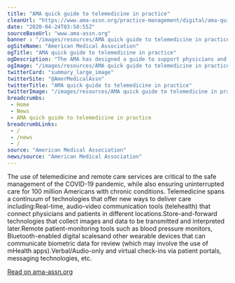 ```yaml
--- 
title: "AMA quick guide to telemedicine in practice"
cleanUrl: "https://www.ama-assn.org/practice-management/digital/ama-quick-guide-telemedicine-practice"
date: "2020-04-24T03:50:55Z"
sourceBaseUrl: "www.ama-assn.org"
banner : "/images/resources/AMA quick guide to telemedicine in practice.jpg"
ogSiteName: "American Medical Association"
ogTitle: "AMA quick guide to telemedicine in practice"
ogDescription: "The AMA has designed a guide to support physicians and practices in the implementation of telemedicine amid the COVID-19 pandemic."
ogImage: "/images/resources/AMA quick guide to telemedicine in practice.jpg"
twitterCard: "summary_large_image"
twitterSite: "@AmerMedicalAssn"
twitterTitle: "AMA quick guide to telemedicine in practice"
twitterImage: "/images/resources/AMA quick guide to telemedicine in practice.jpg"
breadcrumbs:
 - Home
 - News
 - AMA quick guide to telemedicine in practice
breadcrumbLinks:
 - / 
 - /news
 - / 
source: "American Medical Association"
news/source: "American Medical Association"
---
```

The use of telemedicine and remote care services are critical to the safe management of the COVID-19 pandemic, while also ensuring uninterrupted care for 100 million Americans with chronic conditions. Telemedicine spans a continuum of technologies that offer new ways to deliver care including:Real-time, audio-video communication tools (telehealth) that connect physicians and patients in different locations.Store-and-forward technologies that collect images and data to be transmitted and interpreted later.Remote patient-monitoring tools such as blood pressure monitors, Bluetooth-enabled digital scalesand other wearable devices that can communicate biometric data for review (which may involve the use of mHealth apps).Verbal/Audio-only and virtual check-ins via patient portals, messaging technologies, etc.  
  
[Read on ama-assn.org](https://www.ama-assn.org/practice-management/digital/ama-quick-guide-telemedicine-practice)
